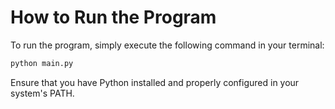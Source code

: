# How to Run the Program

To run the program, simply execute the following command in your terminal:

```bash
python main.py
```

Ensure that you have Python installed and properly configured in your system's PATH.